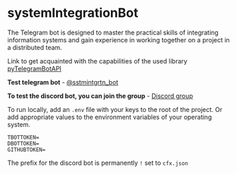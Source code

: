 # systemIntegrationBot

The Telegram bot is designed to master the practical skills of integrating information systems and gain experience in working together on a project in a distributed team.

Link to get acquainted with the capabilities of the used library [pyTelegramBotAPI](https://github.com/eternnoir/pyTelegramBotAPI)

__Test telegram bot__ - [@sstmintgrtn_bot](https://t.me/sstmintgrtn_bot)

__To test the discord bot, you can join the group__ - [Discord group](https://discord.gg/apKWWMbUuG)

To run locally, add an `.env` file with your keys to the root of the project. Or add appropriate values to the environment variables of your operating system.
```
TBOTTOKEN=
DBOTTOKEN=
GITHUBTOKEN=
```
The prefix for the discord bot is permanently ` ! ` set to `cfx.json`